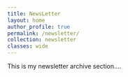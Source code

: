 ```yaml
---
title: NewsLetter
layout: home
author_profile: true
permalink: /newsletter/
collection: newsletter
classes: wide
---
```


This is my newsletter archive section....
